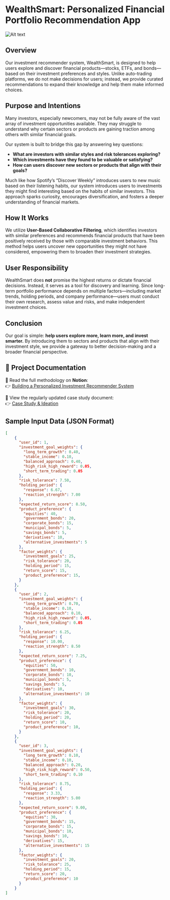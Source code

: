 # WealthSmart: Personalized Financial Portfolio Recommendation App
![Alt text](design/WealthSmart.png)
## Overview
Our investment recommender system, WealthSmart, is designed to help users explore and discover financial products—stocks, ETFs, and bonds—based on their investment preferences and styles. Unlike auto-trading platforms, we do not make decisions for users; instead, we provide curated recommendations to expand their knowledge and help them make informed choices.

## Purpose and Intentions
Many investors, especially newcomers, may not be fully aware of the vast array of investment opportunities available. They may struggle to understand why certain sectors or products are gaining traction among others with similar financial goals.

Our system is built to bridge this gap by answering key questions:
- **What are investors with similar styles and risk tolerances exploring?**
- **Which investments have they found to be valuable or satisfying?**
- **How can users discover new sectors or products that align with their goals?**

Much like how Spotify’s “Discover Weekly” introduces users to new music based on their listening habits, our system introduces users to investments they might find interesting based on the habits of similar investors. This approach sparks curiosity, encourages diversification, and fosters a deeper understanding of financial markets.

## How It Works
We utilize **User-Based Collaborative Filtering**, which identifies investors with similar preferences and recommends financial products that have been positively received by those with comparable investment behaviors. This method helps users uncover new opportunities they might not have considered, empowering them to broaden their investment strategies.

## User Responsibility
WealthSmart does **not** promise the highest returns or dictate financial decisions. Instead, it serves as a tool for discovery and learning. Since long-term portfolio performance depends on multiple factors—including market trends, holding periods, and company performance—users must conduct their own research, assess value and risks, and make independent investment choices.

## Conclusion
Our goal is simple: **help users explore more, learn more, and invest smarter.** By introducing them to sectors and products that align with their investment style, we provide a gateway to better decision-making and a broader financial perspective.

## 📌 Project Documentation

📖 Read the full methodology on **Notion**:  
👉 [Building a Personalized Investment Recommender System](https://kayleecho.notion.site/Building-a-Personalized-Investment-Recommender-System-Methods-and-Approach-1af19e5308e180bf8c9ae6adcccff307?pvs=4)

📄 View the regularly updated case study document:  
👉 [Case Study & Ideation](https://docs.google.com/document/d/1zeiNiwFU4kSNfmE-nxlwG8n7TM3ENcdJbuHo4zJD8ck/edit?usp=sharing)

## Sample Input Data (JSON Format)

```json
[
    {
      "user_id": 1,
      "investment_goal_weights": {
        "long_term_growth": 0.40,
        "stable_income": 0.10,
        "balanced_approach": 0.40,
        "high_risk_high_reward": 0.05,
        "short_term_trading": 0.05
      },
      "risk_tolerance": 7.50,
      "holding_period": {
        "response": 6.67,
        "reaction_strength": 7.00
      },
      "expected_return_score": 8.50,
      "product_preference": {
        "equities": 40,
        "government_bonds": 20,
        "corporate_bonds": 15,
        "municipal_bonds": 5,
        "savings_bonds": 5,
        "derivatives": 10,
        "alternative_investments": 5
      },
      "factor_weights": {
        "investment_goals": 25,
        "risk_tolerance": 20,
        "holding_period": 15,
        "return_score": 15,
        "product_preference": 15,
      }
    },
    {
      "user_id": 2,
      "investment_goal_weights": {
        "long_term_growth": 0.70,
        "stable_income": 0.10,
        "balanced_approach": 0.10,
        "high_risk_high_reward": 0.05,
        "short_term_trading": 0.05
      },
      "risk_tolerance": 6.25,
      "holding_period": {
        "response": 10.00,
        "reaction_strength": 8.50
      },
      "expected_return_score": 7.25,
      "product_preference": {
        "equities": 50,
        "government_bonds": 10,
        "corporate_bonds": 10,
        "municipal_bonds": 5,
        "savings_bonds": 5,
        "derivatives": 10,
        "alternative_investments": 10
      },
      "factor_weights": {
        "investment_goals": 30,
        "risk_tolerance": 20,
        "holding_period": 20,
        "return_score": 10,
        "product_preference": 10,
      }
    },
    {
      "user_id": 3,
      "investment_goal_weights": {
        "long_term_growth": 0.10,
        "stable_income": 0.10,
        "balanced_approach": 0.20,
        "high_risk_high_reward": 0.50,
        "short_term_trading": 0.10
      },
      "risk_tolerance": 8.75,
      "holding_period": {
        "response": 3.33,
        "reaction_strength": 5.00
      },
      "expected_return_score": 9.00,
      "product_preference": {
        "equities": 30,
        "government_bonds": 15,
        "corporate_bonds": 15,
        "municipal_bonds": 10,
        "savings_bonds": 10,
        "derivatives": 15,
        "alternative_investments": 15
      },
      "factor_weights": {
        "investment_goals": 20,
        "risk_tolerance": 25,
        "holding_period": 15,
        "return_score": 20,
        "product_preference": 10
      }
    }
]
```
